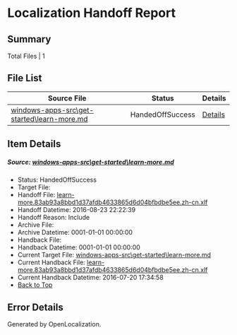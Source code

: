 # <a name='report-top'></a> Localization Handoff Report

## Summary
 Total Files | 1

## File List
 Source File | Status | Details 
 ----------- | ------ | ------- 
 [windows-apps-src\get-started\learn-more.md](https://github.com/Microsoft/windows-apps/blob/91b49f919e90c5c873bc22b7747b0f776ca8362e/windows-apps-src/get-started/learn-more.md) | HandedOffSuccess | [Details](#1a43ebe62c2c9462c36c821134e2a08308bd32663925)

## Item Details
##### <a name='1a43ebe62c2c9462c36c821134e2a08308bd32663925'></a> Source: [windows-apps-src\get-started\learn-more.md](https://github.com/Microsoft/windows-apps/blob/91b49f919e90c5c873bc22b7747b0f776ca8362e/windows-apps-src/get-started/learn-more.md)
* Status: HandedOffSuccess
* Target File: 
* Handoff File: [learn-more.83ab93a8bbd1d37afdb4633865d6d04bfbdbe5ee.zh-cn.xlf](https://github.com/Microsoft/WDG.handoff/blob/66f7638207c14fb208823b08925e182da227027c/ol-handoff/Microsoft/windows-apps.zh-cn/master/learn-more.83ab93a8bbd1d37afdb4633865d6d04bfbdbe5ee.zh-cn.xlf)
* Handoff Datetime: 2016-08-23 22:22:39
* Handoff Reason: Include
* Archive File: 
* Archive Datetime: 0001-01-01 00:00:00
* Handback File: 
* Handback Datetime: 0001-01-01 00:00:00
* Current Target File: [windows-apps-src\get-started\learn-more.md](https://github.com/Microsoft/windows-apps.zh-cn/blob/32ed88f8e6b89946bfa394c621c09bde4565e407/windows-apps-src/get-started/learn-more.md)
* Current Handback File: [learn-more.83ab93a8bbd1d37afdb4633865d6d04bfbdbe5ee.zh-cn.xlf](https://github.com/Microsoft/WDG.handback/blob/7f934e6edca1ecf88a8bb5c9968f789c84e1b237/ol-handback/Microsoft/windows-apps.zh-cn/master/learn-more.83ab93a8bbd1d37afdb4633865d6d04bfbdbe5ee.zh-cn.xlf)
* Current Handback Datetime: 2016-07-20 17:34:58
* [Back to Top](#report-top)


## Error Details

Generated by OpenLocalization.
